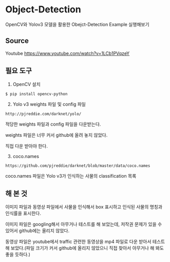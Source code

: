 # Object-Detection
OpenCV와 Yolov3 모델을 활용한 Obejct-Detection Example 실행해보기


## Source
Youtube https://www.youtube.com/watch?v=1LCb1PVqzeY 


## 필요 도구
1. OpenCV 설치
```
$ pip install opencv-python
```


2. Yolo v3 weights 파일 및 config 파일
```
http://pjreddie.com/darknet/yolo/
```
적당한 weights 파일과 config 파일을 다운받는다.

weights 파일은 너무 커서 github에 올려 놓지 않았다. 

직접 다운 받아야 한다.


3. coco.names
```
https://github.com/pjreddie/darknet/blob/master/data/coco.names
```
coco.names 파일은 Yolo v3가 인식하는 사물의 classification 목록


## 해 본 것
이미지 파일과 동영상 파일에서 사물을 인식해서 box 표시하고 인식된 사물의 명칭과 인식률을 표시한다.

이미지 파일은 googling해서 아무거나 테스트를 해 보았는데, 저작권 문제가 있을 수 있어서 github에는 올리지 않았다.

동영상 파일은 youtube에서 traffic 관련한 동영상을 mp4 파일로 다운 받아서 테스트해 보았다.(파일 크기가 커서 github에 올리지 않았으니 직접 찾아서 아무거나 해 봐도 좋을 듯하다.)
